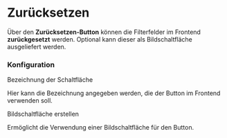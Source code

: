 # Zurücksetzen

Über den **Zurücksetzen-Button** können die Filterfelder im Frontend **zurückgesetzt** werden. Optional kann dieser als Bildschaltfläche ausgeliefert werden.

### Konfiguration

<span class="field">Bezeichnung der Schaltfläche</span>

Hier kann die Bezeichnung angegeben werden, die der Button im Frontend verwenden soll.

<span class="field">Bildschaltfläche erstellen</span>

Ermöglicht die Verwendung einer Bildschaltfläche für den Button.
